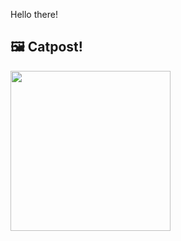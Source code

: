 Hello there!



## 🖼️ Catpost!

<sub>
    <img src="https://cdn2.thecatapi.com/images/4k6.gif" height="256">
</sub>

